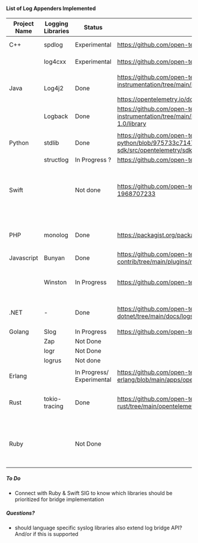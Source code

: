 

#### List of Log Appenders Implemented

| **Project Name** | **Logging Libraries** | **Status**                | **Docs/Implementation**                                                                                                                                                                                               | Note                                                     |
| ---------------- | --------------------- | ------------------------- | --------------------------------------------------------------------------------------------------------------------------------------------------------------------------------------------------------------------- | -------------------------------------------------------- |
| C++              | spdlog                | Experimental              | https://github.com/open-telemetry/opentelemetry-cpp-contrib/pull/357                                                                                                                                                  | under contrib repo                                       |
|                  | log4cxx               | Experimental              | https://github.com/open-telemetry/opentelemetry-cpp-contrib/pull/356                                                                                                                                                  | under contrib repo                                       |
|                  |                       |                           |                                                                                                                                                                                                                       |                                                          |
| Java             | Log4j2                | Done                      | https://github.com/open-telemetry/opentelemetry-java-instrumentation/tree/main/instrumentation/log4j/log4j-appender-2.17/library /<br><br>https://opentelemetry.io/docs/languages/java/instrumentation/#log-appenders | as part of stable release                                |
|                  | Logback<br>           | Done                      | https://github.com/open-telemetry/opentelemetry-java-instrumentation/tree/main/instrumentation/logback/logback-appender-1.0/library                                                                                   | as part of stable release                                |
|                  |                       |                           |                                                                                                                                                                                                                       |                                                          |
| Python           | stdlib                | Done                      | https://github.com/open-telemetry/opentelemetry-python/blob/975733c71473cddddd0859c6fcbd2b02405f7e12/opentelemetry-sdk/src/opentelemetry/sdk/_logs/_internal/__init__.py                                              | as part of stable release                                |
|                  | structlog             | In Progress ?             | https://github.com/open-telemetry/opentelemetry-python/issues/2993                                                                                                                                                    |                                                          |
|                  |                       |                           |                                                                                                                                                                                                                       |                                                          |
| Swift            |                       | Not done                  | https://github.com/open-telemetry/community/issues/1865#issuecomment-1968707233                                                                                                                                       | The community is interested in a contribution here       |
| <br>             |                       |                           |                                                                                                                                                                                                                       |                                                          |
| PHP              | monolog               | Done                      | https://packagist.org/packages/open-telemetry/opentelemetry-logger-monolog                                                                                                                                            | as part of stable release                                |
|                  |                       |                           |                                                                                                                                                                                                                       |                                                          |
| Javascript       | Bunyan                | Done                      | https://github.com/open-telemetry/opentelemetry-js-contrib/tree/main/plugins/node/opentelemetry-instrumentation-bunyan                                                                                                | under contrib repo                                       |
|                  | Winston               | In Progress               | https://github.com/open-telemetry/opentelemetry-js-contrib/pull/1837                                                                                                                                                  | They would like more bridges implemented                 |
|                  |                       |                           |                                                                                                                                                                                                                       |                                                          |
| .NET             | -                     | Done                      | https://github.com/open-telemetry/opentelemetry-dotnet/tree/main/docs/logs/getting-started-console                                                                                                                    | as part of stable release                                |
|                  |                       |                           |                                                                                                                                                                                                                       |                                                          |
| Golang           | Slog                  | In Progress               | https://github.com/open-telemetry/opentelemetry-go-contrib/issues/5138                                                                                                                                                |                                                          |
|                  | Zap                   | Not Done                  |                                                                                                                                                                                                                       |                                                          |
|                  | logr                  | Not Done                  |                                                                                                                                                                                                                       |                                                          |
|                  | logrus                | Not done                  |                                                                                                                                                                                                                       |                                                          |
|                  |                       |                           |                                                                                                                                                                                                                       |                                                          |
| Erlang           |                       | In Progress/ Experimental | https://github.com/open-telemetry/opentelemetry-erlang/blob/main/apps/opentelemetry_experimental/src/otel_log_handler.erl                                                                                             |                                                          |
|                  |                       |                           |                                                                                                                                                                                                                       |                                                          |
| Rust             | tokio-tracing         | Done                      | https://github.com/open-telemetry/opentelemetry-rust/tree/main/opentelemetry-appender-tracing                                                                                                                         | as part of stable release<br><br>                        |
|                  |                       |                           |                                                                                                                                                                                                                       |                                                          |
| Ruby             |                       | Not Done                  |                                                                                                                                                                                                                       | Some popular libraries are - lograge, logging gem, log4r |


##### To Do
- Connect with Ruby & Swift SIG to know which libraries should be prioritized for bridge implementation
##### Questions?
- should language specific syslog libraries also extend log bridge API? And/or if this is supported

